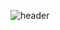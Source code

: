 ![header](https://capsule-render.vercel.app/api?type=Waving&color=0:000000,100:ffd900&height=250&text=Wolves&fontSize=60&stroke=000000&strokeWidth=3&animation=blink&fontColor=ffffff&fontAlignY=20&desc=Beginner%20Coder&descSize=15)
